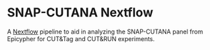 # SNAP-CUTANA Nextflow

A [Nextflow](https://www.nextflow.io/) pipeline to aid in analyzing the SNAP-CUTANA panel from Epicypher for CUT&Tag and CUT&RUN experiments.